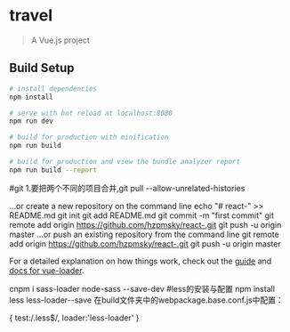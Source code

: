 # travel

> A Vue.js project

## Build Setup

``` bash
# install dependencies
npm install

# serve with hot reload at localhost:8080
npm run dev

# build for production with minification
npm run build

# build for production and view the bundle analyzer report
npm run build --report
```
#git
1.要把两个不同的项目合并,git pull --allow-unrelated-histories

…or create a new repository on the command line
 echo "# react-" >> README.md
git init
git add README.md
git commit -m "first commit"
git remote add origin https://github.com/hzpmsky/react-.git
git push -u origin master
…or push an existing repository from the command line
 git remote add origin https://github.com/hzpmsky/react-.git
git push -u origin master

For a detailed explanation on how things work, check out the [guide](http://vuejs-templates.github.io/webpack/) and [docs for vue-loader](http://vuejs.github.io/vue-loader).


cnpm i sass-loader node-sass --save-dev
#less的安装与配置
npm install less less-loader--save
在build文件夹中的webpackage.base.conf.js中配置：

{
  test:/\.less$/,
  loader:'less-loader'
}
